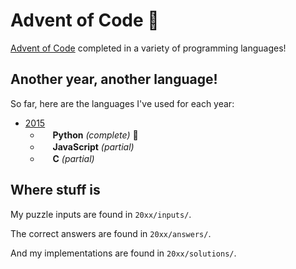 # Advent of Code 🎄

[Advent of Code](https://adventofcode.com/) completed in a variety of programming languages!

## Another year, another language!

So far, here are the languages I've used for each year:

- [2015](https://adventofcode.com/2015)
  - <img height="16" width="16" src="https://cdn.jsdelivr.net/npm/simple-icons@v7/icons/python.svg" /> **Python** _(complete)_ 🎉
  - <img height="16" width="16" src="https://cdn.jsdelivr.net/npm/simple-icons@v7/icons/javascript.svg" /> **JavaScript** _(partial)_
  - <img height="16" width="16" src="https://cdn.jsdelivr.net/npm/simple-icons@v7/icons/c.svg" /> **C** _(partial)_

## Where stuff is

My puzzle inputs are found in `20xx/inputs/`.

The correct answers are found in `20xx/answers/`.

And my implementations are found in `20xx/solutions/`.
